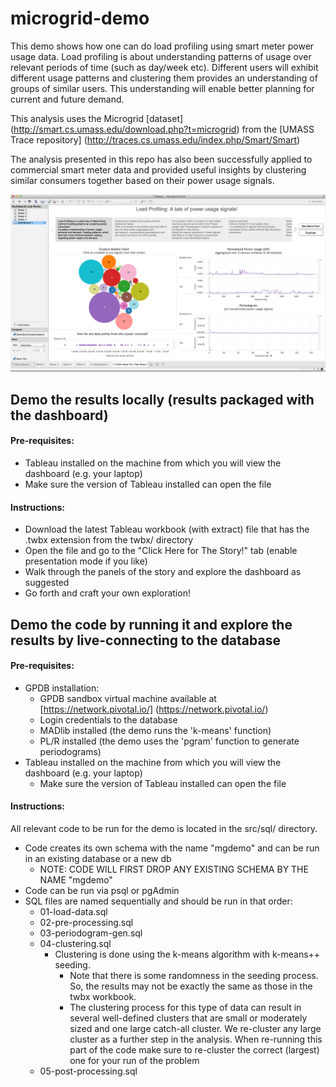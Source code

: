 # microgrid-demo

This demo shows how one can do load profiling using smart meter power usage data. Load profiling is about understanding patterns of usage over relevant periods of time (such as day/week etc). Different users will exhibit different usage patterns and clustering them provides an understanding of groups of similar users. This understanding will enable better planning for current and future demand.

This analysis uses the Microgrid [dataset] (http://smart.cs.umass.edu/download.php?t=microgrid) from the [UMASS Trace repository] (http://traces.cs.umass.edu/index.php/Smart/Smart)

The analysis presented in this repo has also been successfully applied to commercial smart meter data and provided useful insights by clustering similar consumers together based on their power usage signals.

![Load Profiling Dashboard](./docs/screen_shot_for_repo_2.png)

## Demo the results locally (results packaged with the dashboard)
#### Pre-requisites:
* Tableau installed on the machine from which you will view the dashboard (e.g. your laptop)
* Make sure the version of Tableau installed can open the file

#### Instructions:
* Download the latest Tableau workbook (with extract) file that has the .twbx extension from the twbx/ directory
* Open the file and go to the "Click Here for The Story!" tab (enable presentation mode if you like)
* Walk through the panels of the story and explore the dashboard as suggested
* Go forth and craft your own exploration!


## Demo the code by running it and explore the results by live-connecting to the database
#### Pre-requisites:
* GPDB installation:
    * GPDB sandbox virtual machine available at [https://network.pivotal.io/] (https://network.pivotal.io/)
    * Login credentials to the database
    * MADlib installed (the demo runs the 'k-means' function)
    * PL/R installed (the demo uses the 'pgram' function to generate periodograms)
* Tableau installed on the machine from which you will view the dashboard (e.g. your laptop)
    * Make sure the version of Tableau installed can open the file

#### Instructions:
All relevant code to be run for the demo is located in the src/sql/ directory.
* Code creates its own schema with the name "mgdemo" and can be run in an existing database or a new db
  * NOTE: CODE WILL FIRST DROP ANY EXISTING SCHEMA BY THE NAME "mgdemo"
* Code can be run via psql or pgAdmin
* SQL files are named sequentially and should be run in that order:
  * 01-load-data.sql
  * 02-pre-processing.sql
  * 03-periodogram-gen.sql
  * 04-clustering.sql
    * Clustering is done using the k-means algorithm with k-means++ seeding.
      * Note that there is some randomness in the seeding process. So, the results may not be exactly the same as those in the twbx workbook.
      * The clustering process for this type of data can result in several well-defined clusters that are small or moderately sized and one large catch-all cluster. We re-cluster any large cluster as a further step in the analysis. When re-running this part of the code make sure to re-cluster the correct (largest) one for your run of the problem
  * 05-post-processing.sql
